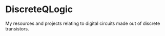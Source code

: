 # DiscreteQLogic
My resources and projects relating to digital circuits made out of discrete transistors.
